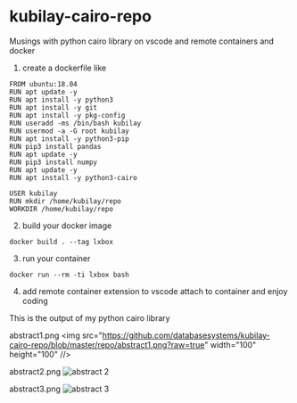 # kubilay-cairo-repo

Musings with python cairo library on vscode and remote containers and docker

1. create a dockerfile like 

```
FROM ubuntu:18.04
RUN apt update -y
RUN apt install -y python3
RUN apt install -y git
RUN apt install -y pkg-config
RUN useradd -ms /bin/bash kubilay
RUN usermod -a -G root kubilay
RUN apt install -y python3-pip
RUN pip3 install pandas
RUN apt update -y
RUN pip3 install numpy 
RUN apt update -y
RUN apt install -y python3-cairo 

USER kubilay
RUN mkdir /home/kubilay/repo
WORKDIR /home/kubilay/repo
```

2. build your docker image 

```docker build . --tag lxbox```

3. run your container

```docker run --rm -ti lxbox bash```

4. add remote container extension to vscode attach to container and enjoy coding


This is the output of my python cairo library

abstract1.png
<img src="https://github.com/databasesystems/kubilay-cairo-repo/blob/master/repo/abstract1.png?raw=true" width="100" height="100" //>

abstract2.png
![abstract 2](https://github.com/databasesystems/kubilay-cairo-repo/blob/master/repo/abstract2.png?raw=true)

abstract3.png
![abstract 3](https://github.com/databasesystems/kubilay-cairo-repo/blob/master/repo/abstract3.png?raw=true)

